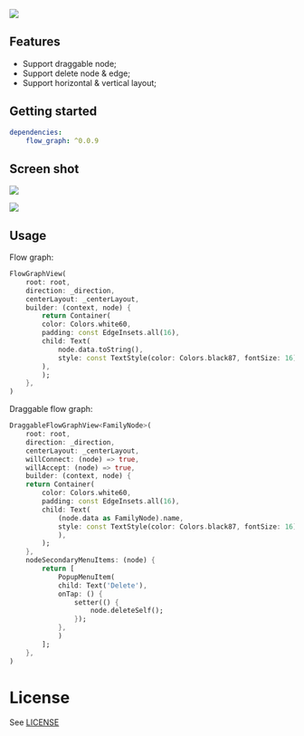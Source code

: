 ![](https://tva1.sinaimg.cn/large/008i3skNgy1gz2lx8ljszj30qs0atdfy.jpg)

## Features

- Support draggable node;
- Support delete node & edge;
- Support horizontal & vertical layout;

## Getting started

```yaml
dependencies:
    flow_graph: ^0.0.9
```

## Screen shot

![](https://tva1.sinaimg.cn/large/008i3skNgy1gz2tlptkq9j31050u0ta0.jpg)

![](https://tva1.sinaimg.cn/large/008i3skNgy1gz2tpst6n1g30qo0f0wmy.gif)

## Usage

Flow graph:

```dart
FlowGraphView(
	root: root,
	direction: _direction,
	centerLayout: _centerLayout,
	builder: (context, node) {
		return Container(
		color: Colors.white60,
		padding: const EdgeInsets.all(16),
		child: Text(
			node.data.toString(),
			style: const TextStyle(color: Colors.black87, fontSize: 16),
		),
		);
	},
)
```

Draggable flow graph:

```dart
DraggableFlowGraphView<FamilyNode>(
	root: root,
	direction: _direction,
	centerLayout: _centerLayout,
	willConnect: (node) => true,
	willAccept: (node) => true,
	builder: (context, node) {
	return Container(
		color: Colors.white60,
		padding: const EdgeInsets.all(16),
		child: Text(
			(node.data as FamilyNode).name,
			style: const TextStyle(color: Colors.black87, fontSize: 16),
			),
		);
	},
	nodeSecondaryMenuItems: (node) {
		return [
			PopupMenuItem(
			child: Text('Delete'),
			onTap: () {
				setter(() {
					node.deleteSelf();
				});
			},
			)
		];
	},
)
```

# License

See [LICENSE](LICENSE)
